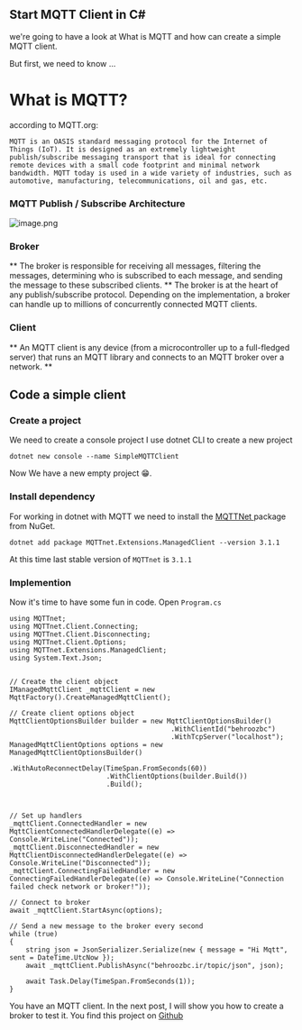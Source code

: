 ## Start MQTT Client in C#

we're going to have a look at What is MQTT and how can create a simple MQTT client.

But first, we need to know ...
# What is MQTT?
according to MQTT.org:

`MQTT is an OASIS standard messaging protocol for the Internet of Things (IoT). It is designed as an extremely lightweight publish/subscribe messaging transport that is ideal for connecting remote devices with a small code footprint and minimal network bandwidth. MQTT today is used in a wide variety of industries, such as automotive, manufacturing, telecommunications, oil and gas, etc.`

### MQTT Publish / Subscribe Architecture 

![image.png](https://cdn.hashnode.com/res/hashnode/image/upload/v1641992891720/E49yUI_TW.png)


### Broker
 ** The broker is responsible for receiving all messages, filtering the messages, determining who is subscribed to each message, and sending the message to these subscribed clients. ** The broker is at the heart of any publish/subscribe protocol. Depending on the implementation, a broker can handle up to millions of concurrently connected MQTT clients.

### Client
** An MQTT client is any device (from a microcontroller up to a full-fledged server) that runs an MQTT library and connects to an MQTT broker over a network. **

## Code a simple client

### Create a project

We need to create a console project I use dotnet CLI to create a new project
```
dotnet new console --name SimpleMQTTClient
```
Now We have a new empty project 😁.
### Install dependency 
For working in dotnet with MQTT we need to install the  [MQTTNet ](https://www.nuget.org/packages/MQTTnet.Extensions.ManagedClient) package from NuGet. 
```
dotnet add package MQTTnet.Extensions.ManagedClient --version 3.1.1
```
At this time last stable version of `MQTTnet` is `3.1.1`

### Implemention 
Now it's time to have some fun in code. Open `Program.cs` 
```
using MQTTnet;
using MQTTnet.Client.Connecting;
using MQTTnet.Client.Disconnecting;
using MQTTnet.Client.Options;
using MQTTnet.Extensions.ManagedClient;
using System.Text.Json;


// Create the client object
IManagedMqttClient _mqttClient = new MqttFactory().CreateManagedMqttClient();

// Create client options object
MqttClientOptionsBuilder builder = new MqttClientOptionsBuilder()
                                        .WithClientId("behroozbc")
                                        .WithTcpServer("localhost");
ManagedMqttClientOptions options = new ManagedMqttClientOptionsBuilder()
                        .WithAutoReconnectDelay(TimeSpan.FromSeconds(60))
                        .WithClientOptions(builder.Build())
                        .Build();



// Set up handlers
_mqttClient.ConnectedHandler = new MqttClientConnectedHandlerDelegate((e) => Console.WriteLine("Connected"));
_mqttClient.DisconnectedHandler = new MqttClientDisconnectedHandlerDelegate((e) => Console.WriteLine("Disconnected"));
_mqttClient.ConnectingFailedHandler = new ConnectingFailedHandlerDelegate((e) => Console.WriteLine("Connection failed check network or broker!"));

// Connect to broker
await _mqttClient.StartAsync(options);

// Send a new message to the broker every second
while (true)
{
    string json = JsonSerializer.Serialize(new { message = "Hi Mqtt", sent = DateTime.UtcNow });
    await _mqttClient.PublishAsync("behroozbc.ir/topic/json", json);

    await Task.Delay(TimeSpan.FromSeconds(1));
}
```
You have an MQTT client. In the next post, I will show you how to create a broker to test it.
You find this project on  [Github](https://github.com/behroozbc/SimpleMQTTClient) 